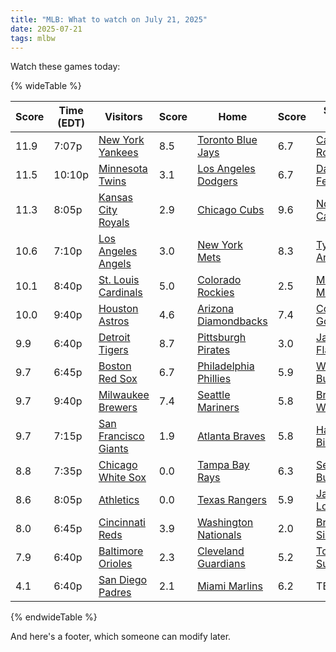 ```yaml
---
title: "MLB: What to watch on July 21, 2025"
date: 2025-07-21
tags: mlbw
---
```


Watch these games today:

{% wideTable %}

| Score | Time (EDT) | Visitors | Score | Home | Score | Starter (V) | Score | Starter (H) | Score |
|-------|------------|----------|-------|------|-------|-------------|-------|-------------|-------|
| 11.9 | 7:07p | [New York Yankees](https://www.fangraphs.com/teams/yankees/stats) | 8.5 | [Toronto Blue Jays](https://www.fangraphs.com/teams/blue-jays/stats) | 6.7 | [Carlos Rodón](https://www.fangraphs.com/search?q=Rodón) | No data | [Kevin Gausman](https://www.fangraphs.com/search?q=Gausman) | 4.3 |
| 11.5 | 10:10p | [Minnesota Twins](https://www.fangraphs.com/teams/twins/stats) | 3.1 | [Los Angeles Dodgers](https://www.fangraphs.com/teams/dodgers/stats) | 6.7 | [David Festa](https://www.fangraphs.com/search?q=Festa) | 6.6 | [Shohei Ohtani](https://www.fangraphs.com/search?q=Ohtani) | No data |
| 11.3 | 8:05p | [Kansas City Royals](https://www.fangraphs.com/teams/royals/stats) | 2.9 | [Chicago Cubs](https://www.fangraphs.com/teams/cubs/stats) | 9.6 | [Noah Cameron](https://www.fangraphs.com/search?q=Cameron) | 5.0 | [Ryan Brasier](https://www.fangraphs.com/search?q=Brasier) | No data |
| 10.6 | 7:10p | [Los Angeles Angels](https://www.fangraphs.com/teams/angels/stats) | 3.0 | [New York Mets](https://www.fangraphs.com/teams/mets/stats) | 8.3 | [Tyler Anderson](https://www.fangraphs.com/search?q=Anderson) | 6.9 | [Kodai Senga](https://www.fangraphs.com/search?q=Senga) | 3.0 |
| 10.1 | 8:40p | [St. Louis Cardinals](https://www.fangraphs.com/teams/cardinals/stats) | 5.0 | [Colorado Rockies](https://www.fangraphs.com/teams/rockies/stats) | 2.5 | [Michael McGreevy](https://www.fangraphs.com/search?q=McGreevy) | 4.0 | [Austin Gomber](https://www.fangraphs.com/search?q=Gomber) | 8.8 |
| 10.0 | 9:40p | [Houston Astros](https://www.fangraphs.com/teams/astros/stats) | 4.6 | [Arizona Diamondbacks](https://www.fangraphs.com/teams/diamondbacks/stats) | 7.4 | [Colton Gordon](https://www.fangraphs.com/search?q=Gordon) | 4.0 | [Zac Gallen](https://www.fangraphs.com/search?q=Gallen) | 4.0 |
| 9.9 | 6:40p | [Detroit Tigers](https://www.fangraphs.com/teams/tigers/stats) | 8.7 | [Pittsburgh Pirates](https://www.fangraphs.com/teams/pirates/stats) | 3.0 | [Jack Flaherty](https://www.fangraphs.com/search?q=Flaherty) | 2.8 | [Paul Skenes](https://www.fangraphs.com/search?q=Skenes) | 5.3 |
| 9.7 | 6:45p | [Boston Red Sox](https://www.fangraphs.com/teams/red-sox/stats) | 6.7 | [Philadelphia Phillies](https://www.fangraphs.com/teams/phillies/stats) | 5.9 | [Walker Buehler](https://www.fangraphs.com/search?q=Buehler) | 5.2 | [Zack Wheeler](https://www.fangraphs.com/search?q=Wheeler) | 1.6 |
| 9.7 | 9:40p | [Milwaukee Brewers](https://www.fangraphs.com/teams/brewers/stats) | 7.4 | [Seattle Mariners](https://www.fangraphs.com/teams/mariners/stats) | 5.8 | [Brandon Woodruff](https://www.fangraphs.com/search?q=Woodruff) | No data | [George Kirby](https://www.fangraphs.com/search?q=Kirby) | 3.1 |
| 9.7 | 7:15p | [San Francisco Giants](https://www.fangraphs.com/teams/giants/stats) | 1.9 | [Atlanta Braves](https://www.fangraphs.com/teams/braves/stats) | 5.8 | [Hayden Birdsong](https://www.fangraphs.com/search?q=Birdsong) | 7.6 | [Bryce Elder](https://www.fangraphs.com/search?q=Elder) | 4.1 |
| 8.8 | 7:35p | [Chicago White Sox](https://www.fangraphs.com/teams/white-sox/stats) | 0.0 | [Tampa Bay Rays](https://www.fangraphs.com/teams/rays/stats) | 6.3 | [Sean Burke](https://www.fangraphs.com/search?q=Burke) | 6.8 | [Shane Baz](https://www.fangraphs.com/search?q=Baz) | 4.5 |
| 8.6 | 8:05p | [Athletics](https://www.fangraphs.com/teams/athletics/stats) | 0.0 | [Texas Rangers](https://www.fangraphs.com/teams/rangers/stats) | 5.9 | [Jacob Lopez](https://www.fangraphs.com/search?q=Lopez) | 4.5 | [Jack Leiter](https://www.fangraphs.com/search?q=Leiter) | 6.7 |
| 8.0 | 6:45p | [Cincinnati Reds](https://www.fangraphs.com/teams/reds/stats) | 3.9 | [Washington Nationals](https://www.fangraphs.com/teams/nationals/stats) | 2.0 | [Brady Singer](https://www.fangraphs.com/search?q=Singer) | 4.9 | [Jake Irvin](https://www.fangraphs.com/search?q=Irvin) | 5.2 |
| 7.9 | 6:40p | [Baltimore Orioles](https://www.fangraphs.com/teams/orioles/stats) | 2.3 | [Cleveland Guardians](https://www.fangraphs.com/teams/guardians/stats) | 5.2 | [Tomoyuki Sugano](https://www.fangraphs.com/search?q=Sugano) | 4.3 | [Tanner Bibee](https://www.fangraphs.com/search?q=Bibee) | 4.0 |
| 4.1 | 6:40p | [San Diego Padres](https://www.fangraphs.com/teams/padres/stats) | 2.1 | [Miami Marlins](https://www.fangraphs.com/teams/marlins/stats) | 6.2 | TBD | No data | [Eury Pérez](https://www.fangraphs.com/search?q=Pérez) | No data |
{% endwideTable %}

And here's a footer, which someone can modify later.
